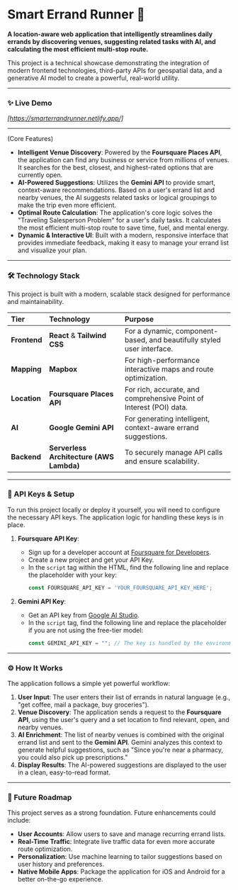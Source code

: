 # Smart Errand Runner 🚀

**A location-aware web application that intelligently streamlines daily errands by discovering venues, suggesting related tasks with AI, and calculating the most efficient multi-stop route.**

This project is a technical showcase demonstrating the integration of modern frontend technologies, third-party APIs for geospatial data, and a generative AI model to create a powerful, real-world utility.

---

### ✨ Live Demo

*[https://smarterrandrunner.netlify.app/]*

---

 (Core Features)

* **Intelligent Venue Discovery**: Powered by the **Foursquare Places API**, the application can find any business or service from millions of venues. It searches for the best, closest, and highest-rated options that are currently open.
* **AI-Powered Suggestions**: Utilizes the **Gemini API** to provide smart, context-aware recommendations. Based on a user's errand list and nearby venues, the AI suggests related tasks or logical groupings to make the trip even more efficient.
* **Optimal Route Calculation**: The application's core logic solves the "Traveling Salesperson Problem" for a user's daily tasks. It calculates the most efficient multi-stop route to save time, fuel, and mental energy.
* **Dynamic & Interactive UI**: Built with a modern, responsive interface that provides immediate feedback, making it easy to manage your errand list and visualize your plan.

---

### 🛠️ Technology Stack

This project is built with a modern, scalable stack designed for performance and maintainability.

| Tier      | Technology                               | Purpose                                                              |
| :-------- | :--------------------------------------- | :------------------------------------------------------------------- |
| **Frontend** | **React** & **Tailwind CSS** | For a dynamic, component-based, and beautifully styled user interface. |
| **Mapping** | **Mapbox** | For high-performance interactive maps and route optimization.        |
| **Location** | **Foursquare Places API** | For rich, accurate, and comprehensive Point of Interest (POI) data.  |
| **AI** | **Google Gemini API** | For generating intelligent, context-aware errand suggestions.        |
| **Backend** | **Serverless Architecture (AWS Lambda)** | To securely manage API calls and ensure scalability.                 |

---

### 🔑 API Keys & Setup

To run this project locally or deploy it yourself, you will need to configure the necessary API keys. The application logic for handling these keys is in place.

1.  **Foursquare API Key**:
    * Sign up for a developer account at [Foursquare for Developers](https://location.foursquare.com/).
    * Create a new project and get your API Key.
    * In the `script` tag within the HTML, find the following line and replace the placeholder with your key:
        ```javascript
        const FOURSQUARE_API_KEY = 'YOUR_FOURSQUARE_API_KEY_HERE';
        ```

2.  **Gemini API Key**:
    * Get an API key from [Google AI Studio](https://aistudio.google.com/app/apikey).
    * In the `script` tag, find the following line and replace the placeholder if you are not using the free-tier model:
        ```javascript
        const GEMINI_API_KEY = ""; // The key is handled by the environment for the default model
        ```

---

### ⚙️ How It Works

The application follows a simple yet powerful workflow:

1.  **User Input**: The user enters their list of errands in natural language (e.g., "get coffee, mail a package, buy groceries").
2.  **Venue Discovery**: The application sends a request to the **Foursquare API**, using the user's query and a set location to find relevant, open, and nearby venues.
3.  **AI Enrichment**: The list of nearby venues is combined with the original errand list and sent to the **Gemini API**. Gemini analyzes this context to generate helpful suggestions, such as "Since you're near a pharmacy, you could also pick up prescriptions."
4.  **Display Results**: The AI-powered suggestions are displayed to the user in a clean, easy-to-read format.

---

### 🔮 Future Roadmap

This project serves as a strong foundation. Future enhancements could include:

* **User Accounts**: Allow users to save and manage recurring errand lists.
* **Real-Time Traffic**: Integrate live traffic data for even more accurate route optimization.
* **Personalization**: Use machine learning to tailor suggestions based on user history and preferences.
* **Native Mobile Apps**: Package the application for iOS and Android for a better on-the-go experience.
